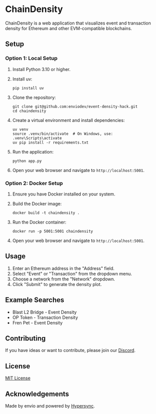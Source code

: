 # ChainDensity

ChainDensity is a web application that visualizes event and transaction density for Ethereum and other EVM-compatible blockchains.

## Setup

### Option 1: Local Setup

1. Install Python 3.10 or higher.

2. Install uv:

   ```
   pip install uv
   ```

3. Clone the repository:

   ```
   git clone git@github.com:enviodev/event-density-hack.git
   cd chaindensity
   ```

4. Create a virtual environment and install dependencies:

   ```
   uv venv
   source .venv/bin/activate  # On Windows, use: .venv\Scripts\activate
   uv pip install -r requirements.txt
   ```

5. Run the application:

   ```
   python app.py
   ```

6. Open your web browser and navigate to `http://localhost:5001`.

### Option 2: Docker Setup

1. Ensure you have Docker installed on your system.

2. Build the Docker image:

   ```
   docker build -t chaindensity .
   ```

3. Run the Docker container:

   ```
   docker run -p 5001:5001 chaindensity
   ```

4. Open your web browser and navigate to `http://localhost:5001`.

## Usage

1. Enter an Ethereum address in the "Address" field.
2. Select "Event" or "Transaction" from the dropdown menu.
3. Choose a network from the "Network" dropdown.
4. Click "Submit" to generate the density plot.

## Example Searches

- Blast L2 Bridge - Event Density
- OP Token - Transaction Density
- Fren Pet - Event Density

## Contributing

If you have ideas or want to contribute, please join our [Discord](https://discord.gg/zNZYBNtbZV).

## License

[MIT License](LICENSE)

## Acknowledgements

Made by envio and powered by [Hypersync](https://envio.dev).
